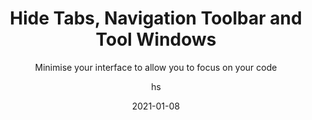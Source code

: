 ---
date: 2021-01-08
title: Hide Tabs, Navigation Toolbar and Tool Windows
technologies: [java, kotlin]
topics: [interface]
author: hs
subtitle: Minimise your interface to allow you to focus on your code
thumbnail: ./thumbnail.png
cardThumbnail: ./card.png
shortVideo:
  poster: ./tip.png
  url: https://youtu.be/bPThFkyAGgs
seealso:
  - title: (video) Navigation in IntelliJ IDEA
    href: https://www.youtube.com/watch?v=1UHsJyCq1SU
  - title: (video) Editor Tips and Tricks in IntelliJ IDEA
    href: https://www.youtube.com/watch?v=JEpeHNsWIMk
  - title: (documentation) IntelliJ IDEA Help - Editor Tabs
    href: https://www.jetbrains.com/help/idea/settings-editor-tabs.html
  - title: (documentation) Menus and Toolbars
    href: https://www.jetbrains.com/help/idea/customize-actions-menus-and-toolbars.html
leadin: | 
    Press **⇧⌘A** (macOS), or **Ctrl+Shift+A** (Windows/Linux), for the Find Actions dialog. From here you can search for _Tab Placement_, _NBar_ and _TBar_ to turn on or off the tabs, Navigation Bar and Toolbar windows. 

    Note that CamelCase is supported for searching. 

---